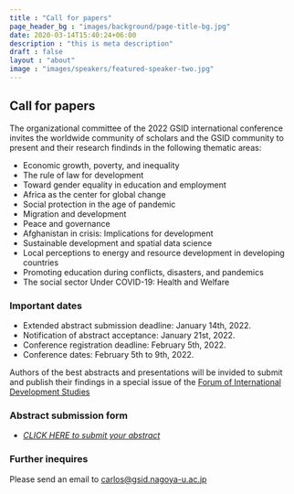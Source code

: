 ```yaml
---
title : "Call for papers"
page_header_bg : "images/background/page-title-bg.jpg"
date: 2020-03-14T15:40:24+06:00
description : "this is meta description"
draft : false
layout : "about"
image : "images/speakers/featured-speaker-two.jpg"
---
```

## Call for papers

The organizational committee of the 2022 GSID international conference invites the worldwide community of scholars and the GSID community to present and their research findinds in the following thematic areas:   

- Economic growth, poverty, and inequality
- The rule of law for development
- Toward gender equality in education and employment 
- Africa as the center for global change
- Social protection in the age of pandemic
- Migration and development
- Peace and governance
- Afghanistan in crisis: Implications for development
- Sustainable development and spatial data science
- Local perceptions to energy and resource development in developing countries
- Promoting education during conflicts, disasters, and pandemics
- The social sector Under COVID-19: Health and Welfare

### Important dates

- Extended abstract submission deadline: January 14th, 2022.
- Notification of abstract acceptance: January 21st, 2022.
- Conference registration deadline: February 5th, 2022.
- Conference dates: February 5th to 9th, 2022.
  
Authors of the best abstracts and presentations will be invided to submit and publish their findings in a special issue of the [Forum of International Development Studies](https://www4.gsid.nagoya-u.ac.jp/en/research/publications)


### Abstract submission form 

- [_CLICK HERE to submit your abstract_](https://docs.google.com/forms/d/e/1FAIpQLSd748_Hr0vEjXIOPUZLMNUki-_RuLyWUg2aYQuaYHArVxpggw/viewform?usp=sf_link)

### Further inequires
Please send an email to carlos@gsid.nagoya-u.ac.jp